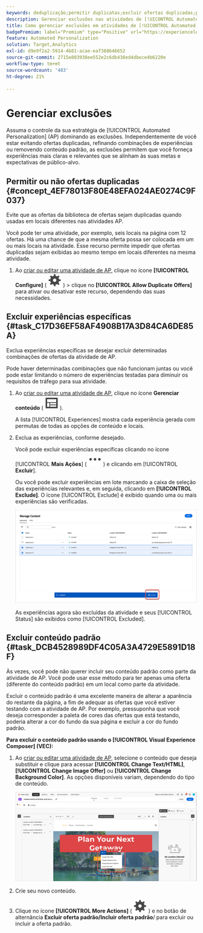 ```yaml
---
keywords: deduplicação;permitir duplicatas;excluir ofertas duplicadas;personalização automatizada;não permitir ofertas duplicadas;excluir;conteúdo padrão;
description: Gerenciar exclusões nas atividades de [!UICONTROL Automated Personalization] (AP).
title: Como gerenciar exclusões em atividades de [!UICONTROL Automated Personalization]?
badgePremium: label="Premium" type="Positive" url="https://experienceleague.adobe.com/docs/target/using/introduction/intro.html?lang=pt-BR#premium newtab=true" tooltip="Consulte o que está incluído no Target Premium."
feature: Automated Personalization
solution: Target,Analytics
exl-id: d9e9f2a2-5914-4b81-acae-eaf388646652
source-git-commit: 2715e803938ee552e2c6db438ed4dbece4b6220e
workflow-type: tm+mt
source-wordcount: '483'
ht-degree: 21%

---
```


# Gerenciar exclusões

Assuma o controle da sua estratégia de [!UICONTROL Automated Personalization] (AP) dominando as exclusões. Independentemente de você estar evitando ofertas duplicadas, refinando combinações de experiências ou removendo conteúdo padrão, as exclusões permitem que você forneça experiências mais claras e relevantes que se alinham às suas metas e expectativas de público-alvo.

## Permitir ou não ofertas duplicadas {#concept_4EF78013F80E48EFA024AE0274C9F037}

Evite que as ofertas da biblioteca de ofertas sejam duplicadas quando usadas em locais diferentes nas atividades AP.

Você pode ter uma atividade, por exemplo, seis locais na página com 12 ofertas. Há uma chance de que a mesma oferta possa ser colocada em um ou mais locais na atividade. Esse recurso permite impedir que ofertas duplicadas sejam exibidas ao mesmo tempo em locais diferentes na mesma atividade.

1. Ao [criar ou editar uma atividade de AP](/help/main/c-activities/t-automated-personalization/create-ap-activity.md), clique no ícone **[!UICONTROL Configure]** ( ![Ícone Configurar](/help/main/assets/icons/Setting.svg) ) > clique no **[!UICONTROL Allow Duplicate Offers]** para ativar ou desativar este recurso, dependendo das suas necessidades.

## Excluir experiências específicas {#task_C17D36EF58AF4908B17A3D84CA6DE85A}

Exclua experiências específicas se desejar excluir determinadas combinações de ofertas da atividade de AP.

Pode haver determinadas combinações que não funcionam juntas ou você pode estar limitando o número de experiências testadas para diminuir os requisitos de tráfego para sua atividade.

1. Ao [criar ou editar uma atividade de AP](/help/main/c-activities/t-automated-personalization/create-ap-activity.md), clique no ícone **Gerenciar conteúdo** ( ![Ícone Gerenciar conteúdo](/help/main/assets/icons/Experience.svg) ).

   A lista [!UICONTROL Experiences] mostra cada experiência gerada com permutas de todas as opções de conteúdo e locais.

1. Exclua as experiências, conforme desejado.

   Você pode excluir experiências específicas clicando no ícone [!UICONTROL **Mais Ações**] ( ![ícone Mais Ações](/help/main/assets/icons/MoreSmall.svg) ) e clicando em [!UICONTROL **Excluir**].

   Ou você pode excluir experiências em lote marcando a caixa de seleção das experiências relevantes e, em seguida, clicando em **[!UICONTROL Exclude]**. O ícone [!UICONTROL Exclude] é exibido quando uma ou mais experiências são verificadas.

   ![Exclusão em lote de experiências](/help/main/c-activities/t-automated-personalization/assets/exclude1.png)

   As experiências agora são excluídas da atividade e seus [!UICONTROL Status] são exibidos como [!UICONTROL Excluded].

## Excluir conteúdo padrão {#task_DCB4528989DF4C05A3A4729E5891D18F}

Às vezes, você pode não querer incluir seu conteúdo padrão como parte da atividade de AP. Você pode usar esse método para ter apenas uma oferta (diferente do conteúdo padrão) em um local como parte da atividade.

Excluir o conteúdo padrão é uma excelente maneira de alterar a aparência do restante da página, a fim de adequar as ofertas que você estiver testando com a atividade de AP. Por exemplo, pressuponha que você deseja corresponder a paleta de cores das ofertas que está testando, poderia alterar a cor do fundo da sua página e excluir a cor do fundo padrão.

**Para excluir o conteúdo padrão usando o [!UICONTROL Visual Experience Composer] (VEC):**

1. Ao [criar ou editar uma atividade de AP](/help/main/c-activities/t-automated-personalization/create-ap-activity.md), selecione o conteúdo que deseja substituir e clique para acessar **[!UICONTROL Change Text/HTML]**, **[!UICONTROL Change Image Offer]** ou **[!UICONTROL Change Background Color]**. As opções disponíveis variam, dependendo do tipo de conteúdo.

   ![Alterar opções](/help/main/c-activities/t-automated-personalization/assets/options.png)
1. Crie seu novo conteúdo.

1. Clique no ícone **[!UICONTROL More Actions]** ( ![Mais ações](/help/main/assets/icons/Setting.svg) ) e no botão de alternância **Excluir oferta padrão/Incluir oferta padrão**/ para excluir ou incluir a oferta padrão.

   <!-- Depending on the content or offer type, the [!UICONTROL Include] checkbox is in a slightly different place. 

   For Text/HTML content: 

   ![Include checkbox in Edit Text/HTML dialog box](/help/main/c-activities/t-automated-personalization/assets/exclude_content_vec_1a.png)

   For Image/Video content: 

   ![Include checkbox in Select Content dialog box](/help/main/c-activities/t-automated-personalization/assets/exclude_content_vec_2a.png)

   For background color: 

   ![Include checkbox in Edit Background Color dialog box](/help/main/c-activities/t-automated-personalization/assets/exclude_content_vec_3a.png)-->

<!-- 1. Click **[!UICONTROL Save]**.

   You can see the experiences created from the offers you specified under [!UICONTROL Manage Content]. You notice that no experiences are created in [!UICONTROL Manage Content] using the default offer you excluded. 

   ![exclude_content_vec_4 image](assets/exclude_content_vec_4.png)

**To exclude default content using the [!UICONTROL Form-Based Experience Composer]:** 

1. While creating or editing an AP activity, click **[!UICONTROL Change Text/HTML]** or **[!UICONTROL Change Image Offer]** under **[!UICONTROL Content]**. 
1. In the dialog box, create your new content and uncheck **[!UICONTROL Include]** to the right of the default content (or uncheck the Default Image/Video in the [!UICONTROL Select Content] screen). 

   Depending on the content or offer type, the [!UICONTROL Include] checkbox is in a slightly different place. 

   For Text/HTML content: 

   ![exclude_content_form_1 image](assets/exclude_content_form_1.png)

   For Image/Video content: 

   ![exclude_content_form_2 image](assets/exclude_content_form_2.png)

1. Click **[!UICONTROL Save]**. 

   You can see the experiences created from the offers you specified under [!UICONTROL Manage Content]. You notice that no experiences are created in [!UICONTROL Manage Content] using the default offer you excluded. 

   ![exclude_content_form_3 image](assets/exclude_content_form_3.png)-->
